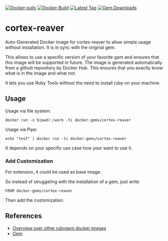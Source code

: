 [![Docker pulls](https://img.shields.io/docker/pulls/rubygem/cortex-reaver.svg)](https://hub.docker.com/r/rubygem/cortex-reaver/)
[![Docker Build](https://img.shields.io/docker/automated/rubygem/cortex-reaver.svg)](https://hub.docker.com/r/rubygem/cortex-reaver/)
[![Latest Tag](https://img.shields.io/github/tag/docker-rubygem/cortex-reaver.svg)](https://hub.docker.com/r/rubygem/cortex-reaver/)
[![Gem Downloads](https://img.shields.io/gem/dt/cortex-reaver.svg)](https://rubygems.org/gems/cortex-reaver/)
# cortex-reaver

Auto-Generated Docker image for cortex-reaver to allow simple usage without installation.
It is in sync with the original gem.

This allows to use a specific version of your favorite gem and ensures that this image will be supported in future.
The image is generated automatically from a github repository by Docker Hub.
This ensures that you exactly know what is in the image and what not.

It lets you use Ruby Tools without the need to install ruby on your machine.

## Usage

Usage via file system:

`docker run -v $(pwd):/work -ti docker-gems/cortex-reaver`

Usage via Pipe:

`echo "test" | docker run -ti docker-gems/cortex-reaver`

It depends on your specific use case how your want to use it.

### Add Customization

For extension, it could be used as base image.

So instead of struggeling with the installation of a gem, just write

`FROM docker-gems/cortex-reaver`

Then add the customization.

## References

 - [Overview over other rubygem docker images](https://github.com/thinkbot/docker-rubygem)
 - [Gem](https://rubygems.org/gems/cortex-reaver/)
